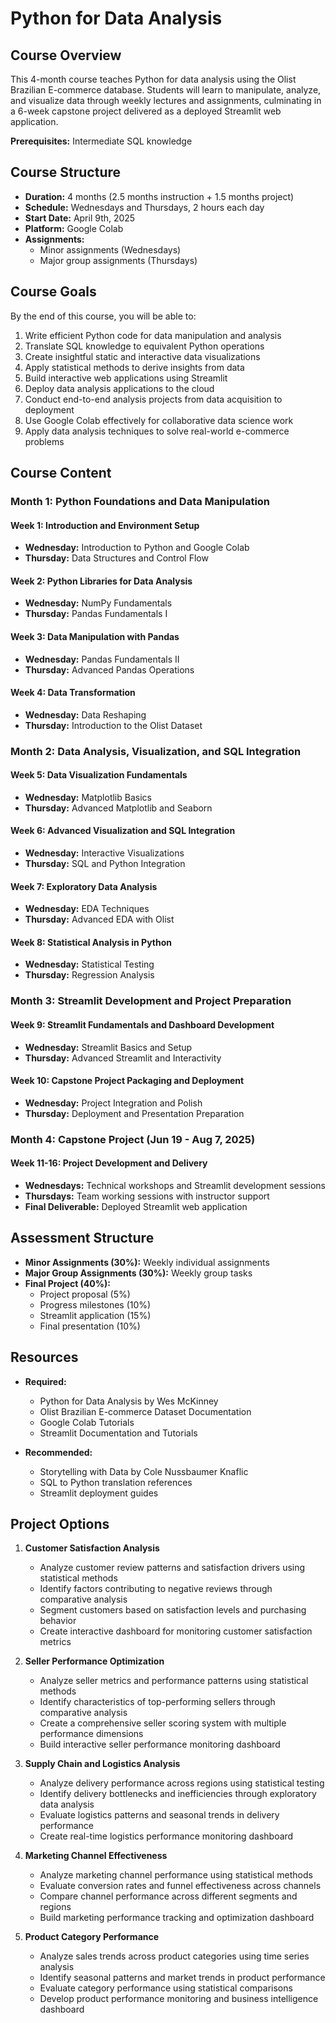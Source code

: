 # Python for Data Analysis

## Course Overview
This 4-month course teaches Python for data analysis using the Olist Brazilian E-commerce database. Students will learn to manipulate, analyze, and visualize data through weekly lectures and assignments, culminating in a 6-week capstone project delivered as a deployed Streamlit web application.

**Prerequisites:** Intermediate SQL knowledge

## Course Structure
- **Duration:** 4 months (2.5 months instruction + 1.5 months project)
- **Schedule:** Wednesdays and Thursdays, 2 hours each day
- **Start Date:** April 9th, 2025
- **Platform:** Google Colab
- **Assignments:**
  - Minor assignments (Wednesdays)
  - Major group assignments (Thursdays)

## Course Goals

By the end of this course, you will be able to:
1. Write efficient Python code for data manipulation and analysis
2. Translate SQL knowledge to equivalent Python operations
3. Create insightful static and interactive data visualizations
4. Apply statistical methods to derive insights from data
5. Build interactive web applications using Streamlit
6. Deploy data analysis applications to the cloud
7. Conduct end-to-end analysis projects from data acquisition to deployment
8. Use Google Colab effectively for collaborative data science work
9. Apply data analysis techniques to solve real-world e-commerce problems

## Course Content

### Month 1: Python Foundations and Data Manipulation

#### Week 1: Introduction and Environment Setup
- **Wednesday:** Introduction to Python and Google Colab
- **Thursday:** Data Structures and Control Flow

#### Week 2: Python Libraries for Data Analysis
- **Wednesday:** NumPy Fundamentals 
- **Thursday:** Pandas Fundamentals I

#### Week 3: Data Manipulation with Pandas
- **Wednesday:** Pandas Fundamentals II
- **Thursday:** Advanced Pandas Operations

#### Week 4: Data Transformation
- **Wednesday:** Data Reshaping
- **Thursday:** Introduction to the Olist Dataset

### Month 2: Data Analysis, Visualization, and SQL Integration

#### Week 5: Data Visualization Fundamentals
- **Wednesday:** Matplotlib Basics
- **Thursday:** Advanced Matplotlib and Seaborn

#### Week 6: Advanced Visualization and SQL Integration
- **Wednesday:** Interactive Visualizations
- **Thursday:** SQL and Python Integration

#### Week 7: Exploratory Data Analysis
- **Wednesday:** EDA Techniques
- **Thursday:** Advanced EDA with Olist

#### Week 8: Statistical Analysis in Python
- **Wednesday:** Statistical Testing
- **Thursday:** Regression Analysis

### Month 3: Streamlit Development and Project Preparation

#### Week 9: Streamlit Fundamentals and Dashboard Development
- **Wednesday:** Streamlit Basics and Setup
- **Thursday:** Advanced Streamlit and Interactivity

#### Week 10: Capstone Project Packaging and Deployment
- **Wednesday:** Project Integration and Polish
- **Thursday:** Deployment and Presentation Preparation

### Month 4: Capstone Project (Jun 19 - Aug 7, 2025)

#### Week 11-16: Project Development and Delivery
- **Wednesdays:** Technical workshops and Streamlit development sessions
- **Thursdays:** Team working sessions with instructor support
- **Final Deliverable:** Deployed Streamlit web application

## Assessment Structure
- **Minor Assignments (30%):** Weekly individual assignments
- **Major Group Assignments (30%):** Weekly group tasks
- **Final Project (40%):**
  - Project proposal (5%)
  - Progress milestones (10%)
  - Streamlit application (15%)
  - Final presentation (10%)

## Resources
- **Required:**
  - Python for Data Analysis by Wes McKinney
  - Olist Brazilian E-commerce Dataset Documentation
  - Google Colab Tutorials
  - Streamlit Documentation and Tutorials

- **Recommended:**
  - Storytelling with Data by Cole Nussbaumer Knaflic
  - SQL to Python translation references
  - Streamlit deployment guides

## Project Options
1. **Customer Satisfaction Analysis**
   - Analyze customer review patterns and satisfaction drivers using statistical methods
   - Identify factors contributing to negative reviews through comparative analysis
   - Segment customers based on satisfaction levels and purchasing behavior
   - Create interactive dashboard for monitoring customer satisfaction metrics

2. **Seller Performance Optimization**
   - Analyze seller metrics and performance patterns using statistical methods
   - Identify characteristics of top-performing sellers through comparative analysis
   - Create a comprehensive seller scoring system with multiple performance dimensions
   - Build interactive seller performance monitoring dashboard

3. **Supply Chain and Logistics Analysis**
   - Analyze delivery performance across regions using statistical testing
   - Identify delivery bottlenecks and inefficiencies through exploratory data analysis
   - Evaluate logistics patterns and seasonal trends in delivery performance
   - Create real-time logistics performance monitoring dashboard

4. **Marketing Channel Effectiveness**
   - Analyze marketing channel performance using statistical methods
   - Evaluate conversion rates and funnel effectiveness across channels
   - Compare channel performance across different segments and regions
   - Build marketing performance tracking and optimization dashboard

5. **Product Category Performance**
   - Analyze sales trends across product categories using time series analysis
   - Identify seasonal patterns and market trends in product performance
   - Evaluate category performance using statistical comparisons
   - Develop product performance monitoring and business intelligence dashboard
